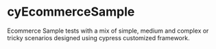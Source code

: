 # cyEcommerceSample
Ecommerce Sample tests with a mix of simple, medium and complex or tricky scenarios designed using cypress customized framework. 
